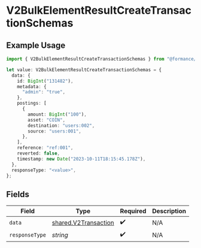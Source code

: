 # V2BulkElementResultCreateTransactionSchemas

## Example Usage

```typescript
import { V2BulkElementResultCreateTransactionSchemas } from "@formance/formance-sdk/sdk/models/shared";

let value: V2BulkElementResultCreateTransactionSchemas = {
  data: {
    id: BigInt("131482"),
    metadata: {
      "admin": "true",
    },
    postings: [
      {
        amount: BigInt("100"),
        asset: "COIN",
        destination: "users:002",
        source: "users:001",
      },
    ],
    reference: "ref:001",
    reverted: false,
    timestamp: new Date("2023-10-11T18:15:45.178Z"),
  },
  responseType: "<value>",
};
```

## Fields

| Field                                                               | Type                                                                | Required                                                            | Description                                                         |
| ------------------------------------------------------------------- | ------------------------------------------------------------------- | ------------------------------------------------------------------- | ------------------------------------------------------------------- |
| `data`                                                              | [shared.V2Transaction](../../../sdk/models/shared/v2transaction.md) | :heavy_check_mark:                                                  | N/A                                                                 |
| `responseType`                                                      | *string*                                                            | :heavy_check_mark:                                                  | N/A                                                                 |